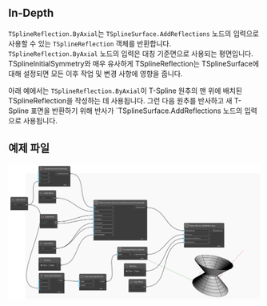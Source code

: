 ## In-Depth
`TSplineReflection.ByAxial`는 `TSplineSurface.AddReflections` 노드의 입력으로 사용할 수 있는 `TSplineReflection` 객체를 반환합니다.
`TSplineReflection.ByAxial` 노드의 입력은 대칭 기준면으로 사용되는 평면입니다. TSplineInitialSymmetry와 매우 유사하게 TSplineReflection는 TSplineSurface에 대해 설정되면 모든 이후 작업 및 변경 사항에 영향을 줍니다.

아래 예에서는 `TSplineReflection.ByAxial`이 T-Spline 원추의 맨 위에 배치된 TSplineReflection을 작성하는 데 사용됩니다. 그런 다음 원추를 반사하고 새 T-Spline 표면을 반환하기 위해 반사가 `TSplineSurface.AddReflections 노드의 입력으로 사용됩니다.

## 예제 파일

![Example](./Autodesk.DesignScript.Geometry.TSpline.TSplineReflection.ByAxial_img.jpg)
